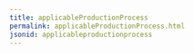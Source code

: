 ```yaml
---
title: applicableProductionProcess
permalink: applicableProductionProcess.html
jsonid: applicableproductionprocess
---
```

